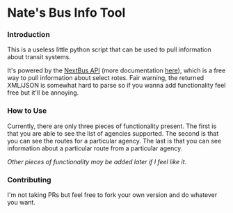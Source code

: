 # Nate's Bus Info Tool
### Introduction
This is a useless little python script that can be used to
pull information about transit systems.

It's powered by the [NextBus API](https://www.nextbus.com/xmlFeedDocs/NextBusXMLFeed.pdf)
(more documentation [here](https://gist.github.com/grantland/7cf4097dd9cdf0dfed14)), which is a
free way to pull information about select rotes. Fair warning, the returned XML/JSON is
somewhat hard to parse so if you wanna add functionality feel free but it'll be annoying.

### How to Use
Currently, there are only three pieces of functionality present. The first is that you are
able to see the list of agencies supported. The second is that you can see the routes for
a particular agency. The last is that you can see information about a particular route
from a particular agency.

*Other pieces of functionality may be added later if I feel like it.*

### Contributing
I'm not taking PRs but feel free to fork your own version and do
whatever you want.
